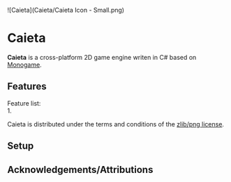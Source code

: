 ![Caieta](Caieta/Caieta Icon - Small.png)
# Caieta  
  
**Caieta** is a cross-platform 2D game engine writen in C# based on [Monogame](http://www.monogame.net).  
  
## Features  
Feature list:  
1. 
    
Caieta is distributed under the terms and conditions of the [zlib/png license](http://zlib.net/zlib_license.html).  
  
## Setup  
    
## Acknowledgements/Attributions  
  
